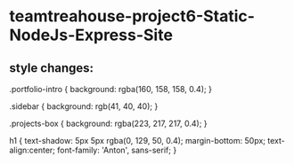# teamtreahouse-project6-Static-NodeJs-Express-Site

## style changes:

.portfolio-intro {
background: rgba(160, 158, 158, 0.4);
}

.sidebar {
background: rgb(41, 40, 40);
}

.projects-box {
background: rgba(223, 217, 217, 0.4);
}

h1 {
text-shadow: 5px 5px rgba(0, 129, 50, 0.4);
margin-bottom: 50px;
text-align:center;
font-family: 'Anton', sans-serif;
}
